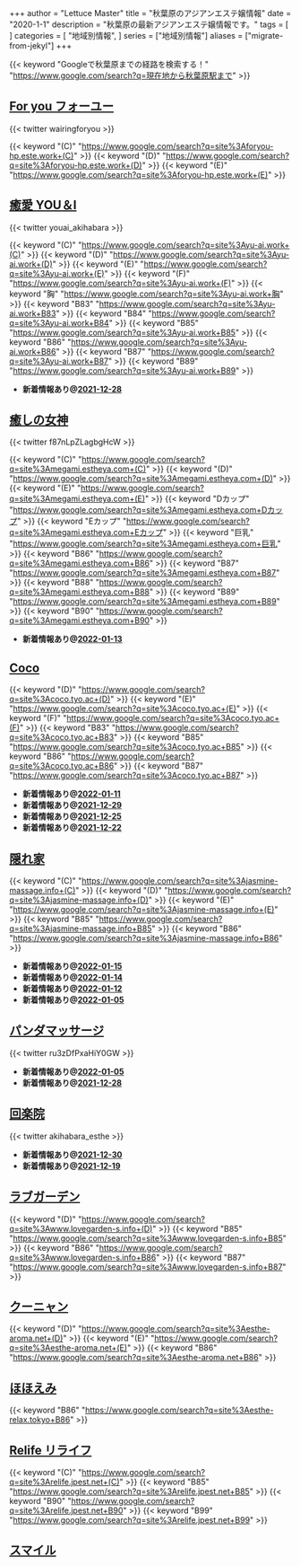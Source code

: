 +++
author = "Lettuce Master"
title = "秋葉原のアジアンエステ嬢情報"
date = "2020-1-1"
description = "秋葉原の最新アジアンエステ嬢情報です。"
tags = [
]
categories = [
    "地域別情報",
]
series = ["地域別情報"]
aliases = ["migrate-from-jekyl"]
+++

{{< keyword "Googleで秋葉原までの経路を検索する！" "https://www.google.com/search?q=現在地から秋葉原駅まで" >}}

## [For you フォーユー](http://foryou-hp.este.work/)


{{< twitter wairingforyou >}}

{{< keyword "(C)" "https://www.google.com/search?q=site%3Aforyou-hp.este.work+(C)" >}} {{< keyword "(D)" "https://www.google.com/search?q=site%3Aforyou-hp.este.work+(D)" >}} {{< keyword "(E)" "https://www.google.com/search?q=site%3Aforyou-hp.este.work+(E)" >}} 

## [癒愛 YOU＆I](http://yu-ai.work/)


{{< twitter youai_akihabara >}}

{{< keyword "(C)" "https://www.google.com/search?q=site%3Ayu-ai.work+(C)" >}} {{< keyword "(D)" "https://www.google.com/search?q=site%3Ayu-ai.work+(D)" >}} {{< keyword "(E)" "https://www.google.com/search?q=site%3Ayu-ai.work+(E)" >}} {{< keyword "(F)" "https://www.google.com/search?q=site%3Ayu-ai.work+(F)" >}} {{< keyword "胸" "https://www.google.com/search?q=site%3Ayu-ai.work+胸" >}} {{< keyword "B83" "https://www.google.com/search?q=site%3Ayu-ai.work+B83" >}} {{< keyword "B84" "https://www.google.com/search?q=site%3Ayu-ai.work+B84" >}} {{< keyword "B85" "https://www.google.com/search?q=site%3Ayu-ai.work+B85" >}} {{< keyword "B86" "https://www.google.com/search?q=site%3Ayu-ai.work+B86" >}} {{< keyword "B87" "https://www.google.com/search?q=site%3Ayu-ai.work+B87" >}} {{< keyword "B89" "https://www.google.com/search?q=site%3Ayu-ai.work+B89" >}} 

- **新着情報あり@[2021-12-28](/post/2021-12-28)**
## [癒しの女神](http://megami.estheya.com/)


{{< twitter f87nLpZLagbgHcW >}}

{{< keyword "(C)" "https://www.google.com/search?q=site%3Amegami.estheya.com+(C)" >}} {{< keyword "(D)" "https://www.google.com/search?q=site%3Amegami.estheya.com+(D)" >}} {{< keyword "(E)" "https://www.google.com/search?q=site%3Amegami.estheya.com+(E)" >}} {{< keyword "Dカップ" "https://www.google.com/search?q=site%3Amegami.estheya.com+Dカップ" >}} {{< keyword "Eカップ" "https://www.google.com/search?q=site%3Amegami.estheya.com+Eカップ" >}} {{< keyword "巨乳" "https://www.google.com/search?q=site%3Amegami.estheya.com+巨乳" >}} {{< keyword "B86" "https://www.google.com/search?q=site%3Amegami.estheya.com+B86" >}} {{< keyword "B87" "https://www.google.com/search?q=site%3Amegami.estheya.com+B87" >}} {{< keyword "B88" "https://www.google.com/search?q=site%3Amegami.estheya.com+B88" >}} {{< keyword "B89" "https://www.google.com/search?q=site%3Amegami.estheya.com+B89" >}} {{< keyword "B90" "https://www.google.com/search?q=site%3Amegami.estheya.com+B90" >}} 

- **新着情報あり@[2022-01-13](/post/2022-01-13)**
## [Coco](https://coco.tyo.ac/)
{{< keyword "(D)" "https://www.google.com/search?q=site%3Acoco.tyo.ac+(D)" >}} {{< keyword "(E)" "https://www.google.com/search?q=site%3Acoco.tyo.ac+(E)" >}} {{< keyword "(F)" "https://www.google.com/search?q=site%3Acoco.tyo.ac+(F)" >}} {{< keyword "B83" "https://www.google.com/search?q=site%3Acoco.tyo.ac+B83" >}} {{< keyword "B85" "https://www.google.com/search?q=site%3Acoco.tyo.ac+B85" >}} {{< keyword "B86" "https://www.google.com/search?q=site%3Acoco.tyo.ac+B86" >}} {{< keyword "B87" "https://www.google.com/search?q=site%3Acoco.tyo.ac+B87" >}} 

- **新着情報あり@[2022-01-11](/post/2022-01-11)**
- **新着情報あり@[2021-12-29](/post/2021-12-29)**
- **新着情報あり@[2021-12-25](/post/2021-12-25)**
- **新着情報あり@[2021-12-22](/post/2021-12-22)**
## [隠れ家](http://jasmine-massage.info/)
{{< keyword "(C)" "https://www.google.com/search?q=site%3Ajasmine-massage.info+(C)" >}} {{< keyword "(D)" "https://www.google.com/search?q=site%3Ajasmine-massage.info+(D)" >}} {{< keyword "(E)" "https://www.google.com/search?q=site%3Ajasmine-massage.info+(E)" >}} {{< keyword "B85" "https://www.google.com/search?q=site%3Ajasmine-massage.info+B85" >}} {{< keyword "B86" "https://www.google.com/search?q=site%3Ajasmine-massage.info+B86" >}} 

- **新着情報あり@[2022-01-15](/post/2022-01-15)**
- **新着情報あり@[2022-01-14](/post/2022-01-14)**
- **新着情報あり@[2022-01-12](/post/2022-01-12)**
- **新着情報あり@[2022-01-05](/post/2022-01-05)**
## [パンダマッサージ](https://yumegokochi1.com/)


{{< twitter ru3zDfPxaHiY0GW >}}



- **新着情報あり@[2022-01-05](/post/2022-01-05)**
- **新着情報あり@[2021-12-28](/post/2021-12-28)**
## [回楽院](https://akihabara-mensesthe.com/)


{{< twitter akihabara_esthe >}}



- **新着情報あり@[2021-12-30](/post/2021-12-30)**
- **新着情報あり@[2021-12-19](/post/2021-12-19)**
## [ラブガーデン](https://www.lovegarden-s.info/)
{{< keyword "(D)" "https://www.google.com/search?q=site%3Awww.lovegarden-s.info+(D)" >}} {{< keyword "B85" "https://www.google.com/search?q=site%3Awww.lovegarden-s.info+B85" >}} {{< keyword "B86" "https://www.google.com/search?q=site%3Awww.lovegarden-s.info+B86" >}} {{< keyword "B87" "https://www.google.com/search?q=site%3Awww.lovegarden-s.info+B87" >}} 

## [クーニャン](http://esthe-aroma.net/)
{{< keyword "(D)" "https://www.google.com/search?q=site%3Aesthe-aroma.net+(D)" >}} {{< keyword "(E)" "https://www.google.com/search?q=site%3Aesthe-aroma.net+(E)" >}} {{< keyword "B86" "https://www.google.com/search?q=site%3Aesthe-aroma.net+B86" >}} 

## [ほほえみ](http://esthe-relax.tokyo/)
{{< keyword "B86" "https://www.google.com/search?q=site%3Aesthe-relax.tokyo+B86" >}} 

## [Relife リライフ](http://relife.jpest.net/)
{{< keyword "(C)" "https://www.google.com/search?q=site%3Arelife.jpest.net+(C)" >}} {{< keyword "B85" "https://www.google.com/search?q=site%3Arelife.jpest.net+B85" >}} {{< keyword "B90" "https://www.google.com/search?q=site%3Arelife.jpest.net+B90" >}} {{< keyword "B99" "https://www.google.com/search?q=site%3Arelife.jpest.net+B99" >}} 

## [スマイル](http://smile.jpest.net/)


